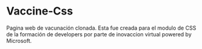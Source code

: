 # Vaccine-Css
Pagina web de vacunación clonada. Esta fue creada para el modulo de CSS de la formación de developers por parte de inovaccion virtual powered by Microsoft.
